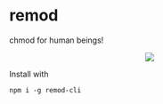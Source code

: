 # remod

chmod for human beings!

<center>
<a href="https://asciinema.org/a/249047" target="_blank"><img src="https://asciinema.org/a/249047.svg" /></a>
</center>

Install with

```
npm i -g remod-cli
```
